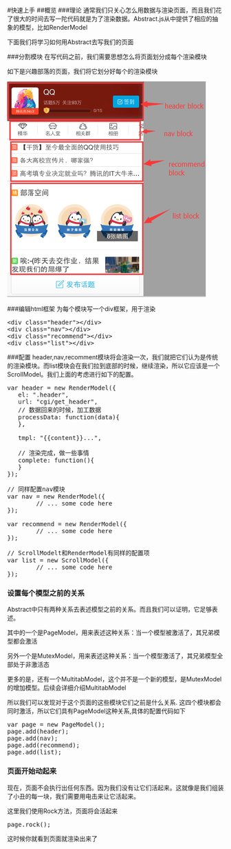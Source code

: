 #快速上手
##概览
###理论
通常我们只关心怎么用数据与渲染页面，而且我们花了很大的时间去写一陀代码就是为了渲染数据。Abstract.js从中提供了相应的抽象的模型，比如RenderModel

下面我们将学习如何用Abstract去写我们的页面

###分割模块
在写代码之前，我们需要思想怎么将页面划分成每个渲染模块

如下是兴趣部落的页面，我们将它划分好每个的渲染模块

<img src="image/blocks.png" alt="" />

###编辑html框架
为每个模块写一个div框架，用于渲染

<pre class="brush: xml">
&lt;div class="header">&lt;/div>
&lt;div class="nav">&lt;/div>
&lt;div class="recommend">&lt;/div>
&lt;div class="list">&lt;/div>
</pre>

###配置
header,nav,recomment模块将会渲染一次，我们就把它们认为是传统的渲染模块。而list模块会在我们拉到底部的时候，继续渲染，所以它应该是一个ScrollModel。我们上面的考虑进行如下的配置。
<pre class="brush:js">
var header = new RenderModel({
   el: ".header",
   url: "cgi/get_header",
   // 数据回来的时候，加工数据
   processData: function(data){
   },

   tmpl: "{{content}}...",

   // 渲染完成，做一些事情
   complete: function(){
   }
});

// 同样配置nav模块
var nav = new RenderModel({
        // ... some code here
});

var recommend = new RenderModel({
        // ... some code here
});

// ScrollModelt和RenderModel有同样的配置项
var list = new ScrollModel({
        // ... some code here
});
</pre>

### 设置每个模型之前的关系
Abstract中只有两种关系去表述模型之前的关系。而且我们可以证明，它足够表述。

其中的一个是PageModel，用来表述这种关系：当一个模型被激活了，其兄弟模型都会激活

另外一个是MutexModel，用来表述这种关系：当一个模型激活了，其兄弟模型全部处于非激活态

更多的是，还有一个MultitabModel，这个并不是一个新的模型，是MutexModel的增加模型。后续会详细介绍MultitabModel

所以我们可以发现对于这个页面的这些模块它们之前是什么关系. 这四个模块都会同时激活，所以它们具有PageModel这种关系,具体的配置代码如下

<pre class="brush: javascript">
var page = new PageModel();
page.add(header);
page.add(nav);
page.add(recommend);
page.add(list);
</pre>

### 页面开始动起来
现在，页面不会执行出任何东西。因为我们没有让它们活起来。这就像是我们组装了小丑的每一块，我们需要用电击来让它活起来。

这里我们使用Rock方法，页面将会活起来

<pre class="brush: javascript">
page.rock();
</pre>

这时候你就看到页面就渲染出来了
